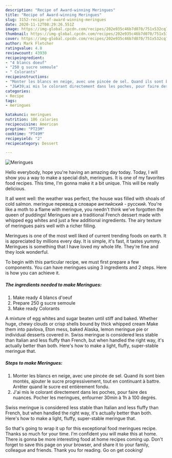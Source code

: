 ```yaml
---
description: "Recipe of Award-winning Meringues"
title: "Recipe of Award-winning Meringues"
slug: 3152-recipe-of-award-winning-meringues
date: 2020-11-12T08:29:26.551Z
image: https://img-global.cpcdn.com/recipes/202e935c46b7d070/751x532cq70/meringues-photo-principale-de-la-recette.jpg
thumbnail: https://img-global.cpcdn.com/recipes/202e935c46b7d070/751x532cq70/meringues-photo-principale-de-la-recette.jpg
cover: https://img-global.cpcdn.com/recipes/202e935c46b7d070/751x532cq70/meringues-photo-principale-de-la-recette.jpg
author: Mark Fletcher
ratingvalue: 4.8
reviewcount: 43930
recipeingredient:
- "4 blancs doeuf"
- "250 g sucre semoule"
- " Colorants"
recipeinstructions:
- "Monter les blancs en neige, avec une pincée de sel. Quand ils sont bien montés, ajouter le sucre progressivement, tout en continuant à battre. Arrêter quand le sucre est entièrement fondu."
- "J&#39;ai mis le colorant directement dans les poches, pour faire des nuances. Pocher les meringues, enfourner 30min à 1h à 100 degrés."
categories:
- Recipe
tags:
- meringues

katakunci: meringues 
nutrition: 186 calories
recipecuisine: American
preptime: "PT23M"
cooktime: "PT49M"
recipeyield: "2"
recipecategory: Dessert

---
```



![Meringues](https://img-global.cpcdn.com/recipes/202e935c46b7d070/751x532cq70/meringues-photo-principale-de-la-recette.jpg)

Hello everybody, hope you're having an amazing day today. Today, I will show you a way to make a special dish, meringues. It is one of my favorites food recipes. This time, I'm gonna make it a bit unique. This will be really delicious.

It all went well: the weather was perfect, the house was filled with shoals of cold salmon. meringue перевод в словаре английский - русский. You&#39;re like a moth to a flame with meringue, you needn&#39;t think we&#39;ve forgotten the queen of puddings! Meringues are a traditional French dessert made with whipped egg whites and just a few additional ingredients. The airy texture of meringues pairs well with a richer filling.

Meringues is one of the most well liked of current trending foods on earth. It is appreciated by millions every day. It is simple, it's fast, it tastes yummy. Meringues is something that I have loved my whole life. They're fine and they look wonderful.


To begin with this particular recipe, we must first prepare a few components. You can have meringues using 3 ingredients and 2 steps. Here is how you can achieve it.

<!--inarticleads1-->

##### The ingredients needed to make Meringues:

1. Make ready 4 blancs d&#39;oeuf
1. Prepare 250 g sucre semoule
1. Make ready  Colorants


A mixture of egg whites and sugar beaten until stiff and baked. Whether huge, chewy clouds or crisp shells bound by thick whipped cream Make them into pavlova, Eton mess, baked Alaska, lemon meringue pie or individual desserts covered in. Swiss meringue is considered less stable than Italian and less fluffy than French, but when handled the right way, it&#39;s actually better than both. Here&#39;s how to make a light, fluffy, super-stable meringue that. 

<!--inarticleads2-->

##### Steps to make Meringues:

1. Monter les blancs en neige, avec une pincée de sel. Quand ils sont bien montés, ajouter le sucre progressivement, tout en continuant à battre. Arrêter quand le sucre est entièrement fondu.
1. J&#39;ai mis le colorant directement dans les poches, pour faire des nuances. Pocher les meringues, enfourner 30min à 1h à 100 degrés.


Swiss meringue is considered less stable than Italian and less fluffy than French, but when handled the right way, it&#39;s actually better than both. Here&#39;s how to make a light, fluffy, super-stable meringue that. 

So that's going to wrap it up for this exceptional food meringues recipe. Thanks so much for your time. I'm confident you will make this at home. There is gonna be more interesting food at home recipes coming up. Don't forget to save this page on your browser, and share it to your family, colleague and friends. Thank you for reading. Go on get cooking!
